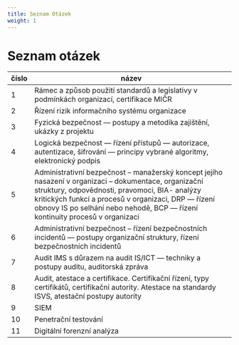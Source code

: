 ```yaml
---
title: Seznam Otázek
weight: 1
---
```


# Seznam otázek

|číslo|název|
|-----|-----|
|1|Rámec a způsob použití standardů a legislativy v podmínkách organizací, certifikace MIČR|
|2|Řízení rizik informačního systému organizace|
|3|Fyzická bezpečnost — postupy a metodika zajištění, ukázky z projektu|
|4|Logická bezpečnost — řízení přístupů — autorizace, autentizace, šifrování — principy vybrané algoritmy, elektronický podpis|
|5|Administrativní bezpečnost – manažerský koncept jejího nasazení v organizaci – dokumentace, organizační struktury, odpovědnosti, pravomoci, BIA- analýzy kritických funkcí a procesů v organizaci, DRP — řízení obnovy IS po selhání nebo nehodě, BCP — řízení kontinuity procesů v organizaci|
|6|Administrativní bezpečnost – řízení bezpečnostních incidentů — postupy organizační struktury, řízení bezpečnostních incidentů|
|7|Audit IMS s důrazem na audit IS/ICT — techniky a postupy auditu, auditorská zpráva|
|8|Audit, atestace a certifikace. Certifikační řízení, typy certifikátů, certifikační autority. Atestace na standardy ISVS, atestační postupy autority|
|9|SIEM|
|10|Penetrační testování|
|11|Digitální forenzní analýza|